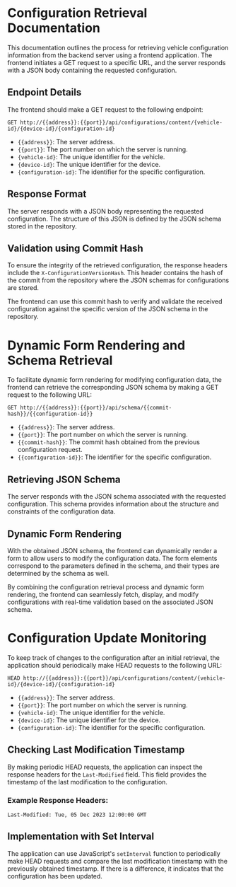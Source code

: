 # Configuration Retrieval Documentation

This documentation outlines the process for retrieving vehicle configuration information from the backend server using a frontend application. The frontend initiates a GET request to a specific URL, and the server responds with a JSON body containing the requested configuration.

## Endpoint Details

The frontend should make a GET request to the following endpoint:

```http
GET http://{{address}}:{{port}}/api/configurations/content/{vehicle-id}/{device-id}/{configuration-id}
```

- `{{address}}`: The server address.
- `{{port}}`: The port number on which the server is running.
- `{vehicle-id}`: The unique identifier for the vehicle.
- `{device-id}`: The unique identifier for the device.
- `{configuration-id}`: The identifier for the specific configuration.

## Response Format

The server responds with a JSON body representing the requested configuration. The structure of this JSON is defined by the JSON schema stored in the repository.

## Validation using Commit Hash

To ensure the integrity of the retrieved configuration, the response headers include the `X-ConfigurationVersionHash`. This header contains the hash of the commit from the repository where the JSON schemas for configurations are stored.

The frontend can use this commit hash to verify and validate the received configuration against the specific version of the JSON schema in the repository.

# Dynamic Form Rendering and Schema Retrieval

To facilitate dynamic form rendering for modifying configuration data, the frontend can retrieve the corresponding JSON schema by making a GET request to the following URL:

```http
GET http://{{address}}:{{port}}/api/schema/{{commit-hash}}/{{configuration-id}}
```

- `{{address}}`: The server address.
- `{{port}}`: The port number on which the server is running.
- `{{commit-hash}}`: The commit hash obtained from the previous configuration request.
- `{{configuration-id}}`: The identifier for the specific configuration.

## Retrieving JSON Schema

The server responds with the JSON schema associated with the requested configuration. This schema provides information about the structure and constraints of the configuration data.

## Dynamic Form Rendering

With the obtained JSON schema, the frontend can dynamically render a form to allow users to modify the configuration data. The form elements correspond to the parameters defined in the schema, and their types are determined by the schema as well.

By combining the configuration retrieval process and dynamic form rendering, the frontend can seamlessly fetch, display, and modify configurations with real-time validation based on the associated JSON schema.

# Configuration Update Monitoring

To keep track of changes to the configuration after an initial retrieval, the application should periodically make HEAD requests to the following URL:

```http
HEAD http://{{address}}:{{port}}/api/configurations/content/{vehicle-id}/{device-id}/{configuration-id}
```

- `{{address}}`: The server address.
- `{{port}}`: The port number on which the server is running.
- `{vehicle-id}`: The unique identifier for the vehicle.
- `{device-id}`: The unique identifier for the device.
- `{configuration-id}`: The identifier for the specific configuration.

## Checking Last Modification Timestamp

By making periodic HEAD requests, the application can inspect the response headers for the `Last-Modified` field. This field provides the timestamp of the last modification to the configuration.

### Example Response Headers:

```
Last-Modified: Tue, 05 Dec 2023 12:00:00 GMT
```

## Implementation with Set Interval

The application can use JavaScript's `setInterval` function to periodically make HEAD requests and compare the last modification timestamp with the previously obtained timestamp. If there is a difference, it indicates that the configuration has been updated.
